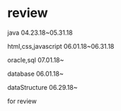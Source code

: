# review
java
04.23.18~05.31.18

html,css,javascript
06.01.18~06.31.18

oracle,sql
07.01.18~

database
06.01.18~

dataStructure
06.29.18~

for review